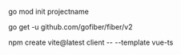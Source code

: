 go mod init projectname

go get -u github.com/gofiber/fiber/v2

npm create vite@latest client -- --template vue-ts